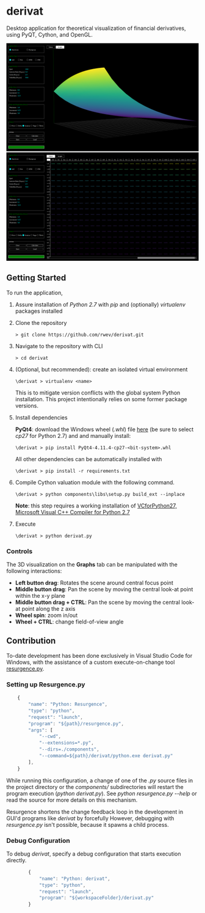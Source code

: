 # derivat
Desktop application for theoretical visualization of financial derivatives, using PyQT, Cython, and OpenGL.

![](graph.PNG)
![](table.PNG)

## Getting Started

To run the application, 

1. Assure installation of *Python 2.7* with *pip* and (optionally) *virtualenv* packages installed
2. Clone the repository
   ```shell
   > git clone https://github.com/rwev/derivat.git
   ```
3. Navigate to the repository with CLI
    ```shell
   > cd derivat
   ```
4. (Optional, but recommended): create an isolated virtual environment
   ```shell
   \derivat > virtualenv <name>
   ```
   This is to mitigate version conflicts with the global system Python installation. This project intentionally relies on some former package versions.
5. Install dependencies
   
   **PyQt4**: download the Windows wheel (*.whl*) file [here](https://www.lfd.uci.edu/~gohlke/pythonlibs/#pyqt4) (be sure to select *cp27* for Python 2.7) and and manually install: 
   ```shell
   \derivat > pip install PyQt4-4.11.4-cp27-<bit-system>.whl
   ```
   All other dependencies can be automatically installed with
   ```shell
   \derivat > pip install -r requirements.txt
   ```
6. Compile Cython valuation module with the following command. 
    ```shell
    \derivat > python components\libs\setup.py build_ext --inplace
    ```
    **Note**: this step requires a working installation of [VCforPython27, Microsoft Visual C++ Compiler for Python 2.7](https://www.microsoft.com/EN-US/DOWNLOAD/DETAILS.ASPX?ID=44266) 

7. Execute
   ```shell
   \derivat > python derivat.py 
   ```
### Controls

The 3D visualization on the **Graphs** tab can be manipulated with the following interactions:
   - **Left button drag**: Rotates the scene around central focus point
   - **Middle button drag**: Pan the scene by moving the central look-at point within the x-y plane
   - **Middle button drag + CTRL**: Pan the scene by moving the central look-at point along the z axis
   - **Wheel spin**: zoom in/out
   - **Wheel + CTRL**: change field-of-view angle


## Contribution

To-date development has been done exclusively in Visual Studio Code for Windows, with the assistance of a custom execute-on-change tool [resurgence.py](https://gist.github.com/rwev/cb5d117c9dbe0efb923e4bb1ed3619f0). 

### Setting up Resurgence.py

```javascript
    {
        "name": "Python: Resurgence",
        "type": "python",
        "request": "launch",
        "program": "${path}/resurgence.py",
        "args": [
            "--cwd",
            "--extensions=*.py",
            "--dirs=./components", 
            "--command=${path}/derivat/python.exe derivat.py"
        ],
    }
```

While running this configuration, a change of one of the *.py* source files in the project directory or the *components/* subdirectories will restart the program execution (*python derivat.py*). See *python resurgence.py --help* or read the source for more details on this mechanism. 

Resurgence shortens the change feedback loop in the development in GUI'd programs like *derivat* by forcefully However, debugging with *resurgence.py* isn't possible, because it spawns a child process.  

### Debug Configuration 

To debug *derivat*, specify a debug configuration that starts execution directly.

```javascript
        {
            "name": "Python: derivat",
            "type": "python",
            "request": "launch",
            "program": "${workspaceFolder}/derivat.py"
        }
```






